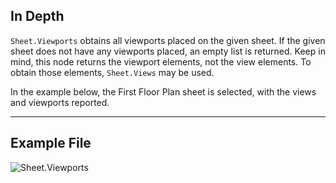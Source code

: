 ## In Depth
`Sheet.Viewports` obtains all viewports placed on the given sheet. If the given sheet does not have any viewports placed, an empty list is returned. Keep in mind, this node returns the viewport elements, not the view elements. To obtain those elements, `Sheet.Views` may be used.

In the example below, the First Floor Plan sheet is selected, with the views and viewports reported.
___
## Example File

![Sheet.Viewports](./Revit.Elements.Views.Sheet.Viewports_img.jpg)
